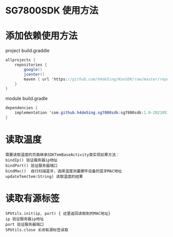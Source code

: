 # SG7800SDK 使用方法

# 添加依赖使用方法
project build.graddle
```java
allprojects {
    repositories {
        google()
        jcenter()
        maven { url 'https://github.com/h4de5ing/KonSDK/raw/master/repository' }
    }
}
```
module build.gradle

```java
dependencies {
    implementation 'com.github.h4de5ing.sg7800sdk:sg7800sdk:1.0-20210513'
}
```

# 读取温度
```
需要读取温度的页面继承SDKTemBaseActivity类实现如果方法：
bindIp() 验证服务器ip地址
bindPort() 验证服务器端口
bindMac()  自行扫描蓝牙，选择温度测量硬件设备的蓝牙MAC地址
updateTem(tem:String) 读取温度的结果
```

# 读取有源标签

```
SPUtils.init(ip, port) { 这里返回读取到的MAC地址}
ip 验证服务器ip地址
port 验证服务器端口
SPUtils.close 关闭有源标签读取
```

